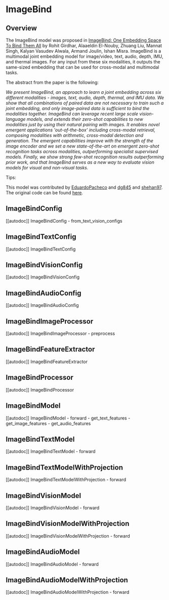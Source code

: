 <!--Copyright 2024 The HuggingFace Team. All rights reserved.

Licensed under the Apache License, Version 2.0 (the "License"); you may not use this file except in compliance with
the License. You may obtain a copy of the License at

http://www.apache.org/licenses/LICENSE-2.0

Unless required by applicable law or agreed to in writing, software distributed under the License is distributed on
an "AS IS" BASIS, WITHOUT WARRANTIES OR CONDITIONS OF ANY KIND, either express or implied. See the License for the
specific language governing permissions and limitations under the License.
-->

# ImageBind

## Overview

The ImageBind model was proposed in [ImageBind: One Embedding Space To Bind Them All](https://arxiv.org/abs/2305.05665) by Rohit Girdhar, Alaaeldin El-Nouby, Zhuang Liu, Mannat Singh, Kalyan Vasudev Alwala, Armand Joulin, Ishan Misra.
ImageBind is a multimodal joint embedding model for image/video, text, audio, depth, IMU, and thermal images.
For any input from these six modalities, it outputs the same-sized embedding that can be used for cross-modal and multimodal tasks.

The abstract from the paper is the following:

*We present ImageBind, an approach to learn a joint embedding across six different modalities - images, text, audio, depth, thermal, and IMU data. We show that all combinations of paired data are not necessary to train such a joint embedding, and only image-paired data is sufficient to bind the modalities together. ImageBind can leverage recent large scale vision-language models, and extends their zero-shot capabilities to new modalities just by using their natural pairing with images. It enables novel emergent applications 'out-of-the-box' including cross-modal retrieval, composing modalities with arithmetic, cross-modal detection and generation. The emergent capabilities improve with the strength of the image encoder and we set a new state-of-the-art on emergent zero-shot recognition tasks across modalities, outperforming specialist supervised models. Finally, we show strong few-shot recognition results outperforming prior work, and that ImageBind serves as a new way to evaluate vision models for visual and non-visual tasks.*

Tips:

<INSERT TIPS ABOUT MODEL HERE>

This model was contributed by [EduardoPacheco](https://huggingface.co/EduardoPacheco) and [dg845](https://huggingface.co/dg845) and [shehan97](https://huggingface.co/shehan97).
The original code can be found [here](https://github.com/facebookresearch/ImageBind).


## ImageBindConfig

[[autodoc]] ImageBindConfig
    - from_text_vision_configs

## ImageBindTextConfig

[[autodoc]] ImageBindTextConfig

## ImageBindVisionConfig

[[autodoc]] ImageBindVisionConfig

## ImageBindAudioConfig

[[autodoc]] ImageBindAudioConfig

## ImageBindImageProcessor

[[autodoc]] ImageBindImageProcessor
    - preprocess

## ImageBindFeatureExtractor

[[autodoc]] ImageBindFeatureExtractor

## ImageBindProcessor

[[autodoc]] ImageBindProcessor

## ImageBindModel

[[autodoc]] ImageBindModel
    - forward
    - get_text_features
    - get_image_features
    - get_audio_features

## ImageBindTextModel

[[autodoc]] ImageBindTextModel
    - forward

## ImageBindTextModelWithProjection

[[autodoc]] ImageBindTextModelWithProjection
    - forward

## ImageBindVisionModel

[[autodoc]] ImageBindVisionModel
    - forward


## ImageBindVisionModelWithProjection

[[autodoc]] ImageBindVisionModelWithProjection
    - forward

## ImageBindAudioModel

[[autodoc]] ImageBindAudioModel
    - forward

## ImageBindAudioModelWithProjection

[[autodoc]] ImageBindAudioModelWithProjection
    - forward